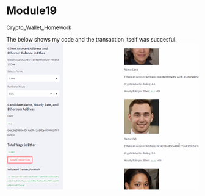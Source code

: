 # Module19
Crypto_Wallet_Homework


The below shows my code and the transaction itself was succesful.
![Screenshot1](https://github.com/mcody93/Module19/blob/main/Screenshot1.png)


